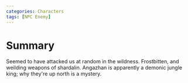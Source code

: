 ```yaml
---
categories: Characters
tags: [NPC Enemy]
---
```


# Summary
Seemed to have attacked us at random in the wildness. Frostbitten, and weilding weapons of shardalin. Angazhan is apparently a demonic jungle king; why they're up north is a mystery.